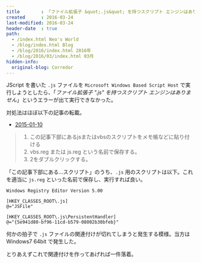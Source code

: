 ```yaml
---
title        : 「ファイル拡張子 &quot;.js&quot; を持つスクリプト エンジンはありません」というエラーが出て .js ファイルを実行できない
created      : 2016-03-24
last-modified: 2016-03-24
header-date  : true
path:
  - /index.html Neo's World
  - /blog/index.html Blog
  - /blog/2016/index.html 2016年
  - /blog/2016/03/index.html 03月
hidden-info:
  original-blog: Corredor
---
```


JScript を書いた `.js` ファイルを `Microsoft Windows Based Script Host` で実行しようとしたら、「_ファイル拡張子 ".js" を持つスクリプト エンジンはありません_」というエラーが出て実行できなかった。

対処法はほぼ以下の記事の転載。

- [2015-01-10](http://d.hatena.ne.jp/kagasu/20150110)

> 1. この記事下部にあるjsまたはvbsのスクリプトをメモ帳などに貼り付ける  
> 2. vbs.reg または js.reg という名前で保存する。  
> 3. 2をダブルクリックする。

「この記事下部にある…スクリプト」のうち、`.js` 用のスクリプトは以下。これを適当に `js.reg` といった名前で保存し、実行すれば良い。

```
Windows Registry Editor Version 5.00

[HKEY_CLASSES_ROOT\.js]
@="JSFile"

[HKEY_CLASSES_ROOT\.js\PersistentHandler]
@="{5e941d80-bf96-11cd-b579-08002b30bfeb}"
```

何かの拍子で `.js` ファイルの関連付けが切れてしまうと発生する模様。当方は Windows7 64bit で発生した。

とりあえずこれで関連付けを作ってあげれば一件落着。
